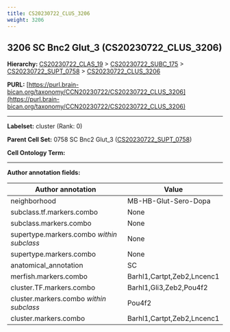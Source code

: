 ```yaml
---
title: CS20230722_CLUS_3206
weight: 3206
---
```

## 3206 SC Bnc2 Glut_3 (CS20230722_CLUS_3206)
<b>Hierarchy: </b>
[CS20230722_CLAS_19](../CS20230722_CLAS_19) >
[CS20230722_SUBC_175](../CS20230722_SUBC_175) >
[CS20230722_SUPT_0758](../CS20230722_SUPT_0758) >
[CS20230722_CLUS_3206](../CS20230722_CLUS_3206)

**PURL:** [https://purl.brain-bican.org/taxonomy/CCN20230722/CS20230722_CLUS_3206](https://purl.brain-bican.org/taxonomy/CCN20230722/CS20230722_CLUS_3206)

---


**Labelset:** cluster (Rank: 0)

**Parent Cell Set:** 0758 SC Bnc2 Glut_3 ([CS20230722_SUPT_0758](../CS20230722_SUPT_0758))



**Cell Ontology Term:** 

[MARKER GENES.]: #


---

[TRANSFERRED ANNOTATIONS.]: #


[AUTHOR ANNOTATION FIELDS.]: #


**Author annotation fields:**

| Author annotation | Value |
|-------------------|-------|
|neighborhood|MB-HB-Glut-Sero-Dopa|
|subclass.tf.markers.combo|None|
|subclass.markers.combo|None|
|supertype.markers.combo _within subclass_|None|
|supertype.markers.combo|None|
|anatomical_annotation|SC|
|merfish.markers.combo|Barhl1,Cartpt,Zeb2,Lncenc1|
|cluster.TF.markers.combo|Barhl1,Gli3,Zeb2,Pou4f2|
|cluster.markers.combo _within subclass_|Pou4f2|
|cluster.markers.combo|Barhl1,Cartpt,Zeb2,Lncenc1|
